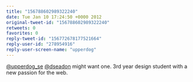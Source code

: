 ```yaml
---
title: "156788602989322240"
date: Tue Jan 10 17:24:50 +0000 2012
original-tweet-id: "156788602989322240"
retweets: 0
favorites: 0
reply-tweet-id: "156772678177521664"
reply-user-id: "278954916"
reply-user-screen-name: "upperdog"
---
```

<a href="https://twitter.com/upperdog_se">@upperdog_se</a> <a href="https://twitter.com/dseadon">@dseadon</a> might want one. 3rd year design student with a new passion for the web.
